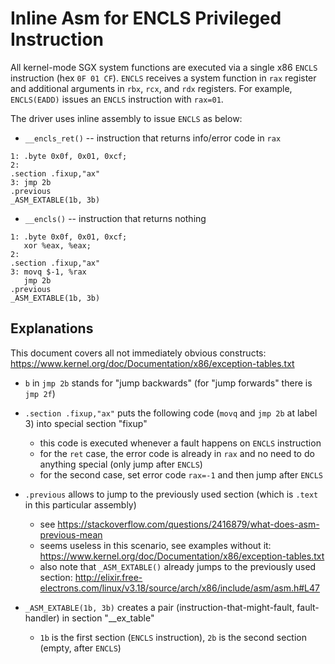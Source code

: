 
# Inline Asm for ENCLS Privileged Instruction

All kernel-mode SGX system functions are executed via a single x86 `ENCLS` instruction (hex `0F 01 CF`).
`ENCLS` receives a system function in `rax` register and additional arguments in `rbx`, `rcx`, and `rdx` registers.
For example, `ENCLS(EADD)` issues an `ENCLS` instruction with `rax=01`.

The driver uses inline assembly to issue `ENCLS` as below:

* `__encls_ret()` -- instruction that returns info/error code in `rax`

```
1: .byte 0x0f, 0x01, 0xcf;
2:
.section .fixup,"ax"
3: jmp 2b
.previous
_ASM_EXTABLE(1b, 3b)
```

* `__encls()` -- instruction that returns nothing

```
1: .byte 0x0f, 0x01, 0xcf;
   xor %eax, %eax;
2:
.section .fixup,"ax"
3: movq $-1, %rax
   jmp 2b
.previous
_ASM_EXTABLE(1b, 3b)
```

## Explanations

This document covers all not immediately obvious constructs: https://www.kernel.org/doc/Documentation/x86/exception-tables.txt

* `b` in `jmp 2b` stands for "jump backwards" (for "jump forwards" there is `jmp 2f`)

* `.section .fixup,"ax"` puts the following code (`movq` and `jmp 2b` at label 3) into special section "fixup"
  - this code is executed whenever a fault happens on `ENCLS` instruction
  - for the `ret` case, the error code is already in `rax` and no need to do anything special (only jump after `ENCLS`)
  - for the second case, set error code `rax=-1` and then jump after `ENCLS`

* `.previous` allows to jump to the previously used section (which is `.text` in this particular assembly)
  - see https://stackoverflow.com/questions/2416879/what-does-asm-previous-mean
  - seems useless in this scenario, see examples without it: https://www.kernel.org/doc/Documentation/x86/exception-tables.txt
  - also note that `_ASM_EXTABLE()` already jumps to the previously used section: http://elixir.free-electrons.com/linux/v3.18/source/arch/x86/include/asm/asm.h#L47

* `_ASM_EXTABLE(1b, 3b)` creates a pair (instruction-that-might-fault, fault-handler) in section "__ex_table"
  - `1b` is the first section (`ENCLS` instruction), `2b` is the second section (empty, after `ENCLS`)
